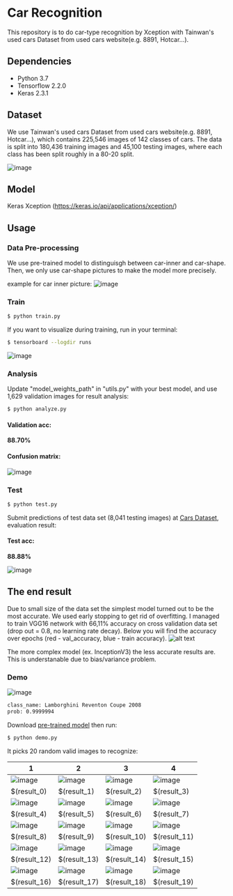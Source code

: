 # Car Recognition


This repository is to do car-type recognition by Xception with Tainwan's used cars Dataset from used cars website(e.g. 8891, Hotcar...).


## Dependencies

- Python 3.7
- Tensorflow 2.2.0
- Keras 2.3.1

## Dataset

We use Tainwan's used cars Dataset from used cars website(e.g. 8891, Hotcar...), which contains 225,546 images of 142 classes of cars. The data is split into 180,436 training images and 45,100 testing images, where each class has been split roughly in a 80-20 split.

 ![image](https://github.com/friends168888/Car-Model-Recognition/blob/master/pjimage.jpg)

## Model

Keras Xception (https://keras.io/api/applications/xception/)  

## Usage

### Data Pre-processing
We use pre-trained model to distinguisgh between car-inner and car-shape.
Then, we only use car-shape pictures to make the model more precisely.

example for car inner picture:
![image](https://github.com/friends168888/Car-Model-Recognition/blob/master/inner.jpg)

### Train
```bash
$ python train.py
```

If you want to visualize during training, run in your terminal:
```bash
$ tensorboard --logdir runs
```

 ![image](https://github.com/foamliu/Car-Recognition-PyTorch/raw/master/images/train.jpg)

### Analysis
Update "model_weights_path" in "utils.py" with your best model, and use 1,629 validation images for result analysis:
```bash
$ python analyze.py
```

#### Validation acc:
**88.70%**

#### Confusion matrix:

 ![image](https://github.com/foamliu/Car-Recognition-PyTorch/raw/master/images/confusion_matrix.jpg)

### Test
```bash
$ python test.py
```

Submit predictions of test data set (8,041 testing images) at [Cars Dataset](https://ai.stanford.edu/~jkrause/cars/car_dataset.html), evaluation result:

#### Test acc:
**88.88%**

 ![image](https://github.com/foamliu/Car-Recognition-PyTorch/raw/master/images/test.jpg)

## The end result
Due to small size of the data set the simplest model turned out to be the most accurate.
We used early stopping to get rid of overfitting.
I managed to train VGG16 network with 66,11% accuracy on cross validation data set (drop out = 0.8, no learning rate decay). Below you will find the accuracy over epochs (red - val_accuracy, blue - train accuracy).
![alt text](https://github.com/friends168888/Car-Model-Recognition/blob/master/Training%20Loss%20and%20Accuracy%20on%20Model_Xception.png "accuracy over epochs for VGG16")

The more complex model (ex. InceptionV3) the less accurate results are. This is understanable due to bias/variance problem.


### Demo

![image](https://github.com/foamliu/Car-Recognition-PyTorch/raw/master/images/samples/07647.jpg)

```bash
class_name: Lamborghini Reventon Coupe 2008
prob: 0.9999994
```

Download [pre-trained model](https://github.com/foamliu/Car-Recognition-PyTorch/releases/download/v1.0/car_recognition.pt) then run:

```bash
$ python demo.py
```
It picks 20 random valid images to recognize:


1 | 2 | 3 | 4 |
|---|---|---|---|
|![image](https://github.com/foamliu/Car-Recognition-PyTorch/raw/master/images/0_out.png)  | ![image](https://github.com/foamliu/Car-Recognition-PyTorch/raw/master/images/1_out.png) | ![image](https://github.com/foamliu/Car-Recognition-PyTorch/raw/master/images/2_out.png)|![image](https://github.com/foamliu/Car-Recognition-PyTorch/raw/master/images/3_out.png) |
|$(result_0)|$(result_1)|$(result_2)|$(result_3)|
|![image](https://github.com/foamliu/Car-Recognition-PyTorch/raw/master/images/4_out.png)  | ![image](https://github.com/foamliu/Car-Recognition-PyTorch/raw/master/images/5_out.png) | ![image](https://github.com/foamliu/Car-Recognition-PyTorch/raw/master/images/6_out.png)|![image](https://github.com/foamliu/Car-Recognition-PyTorch/raw/master/images/7_out.png) |
|$(result_4)|$(result_5)|$(result_6)|$(result_7)|
|![image](https://github.com/foamliu/Car-Recognition-PyTorch/raw/master/images/8_out.png)  | ![image](https://github.com/foamliu/Car-Recognition-PyTorch/raw/master/images/9_out.png) | ![image](https://github.com/foamliu/Car-Recognition-PyTorch/raw/master/images/10_out.png)|![image](https://github.com/foamliu/Car-Recognition-PyTorch/raw/master/images/11_out.png)|
|$(result_8)|$(result_9)|$(result_10)|$(result_11)|
|![image](https://github.com/foamliu/Car-Recognition-PyTorch/raw/master/images/12_out.png) | ![image](https://github.com/foamliu/Car-Recognition-PyTorch/raw/master/images/13_out.png)| ![image](https://github.com/foamliu/Car-Recognition-PyTorch/raw/master/images/14_out.png)|![image](https://github.com/foamliu/Car-Recognition-PyTorch/raw/master/images/15_out.png)|
|$(result_12)|$(result_13)|$(result_14)|$(result_15)|
|![image](https://github.com/foamliu/Car-Recognition-PyTorch/raw/master/images/16_out.png) | ![image](https://github.com/foamliu/Car-Recognition-PyTorch/raw/master/images/17_out.png)|![image](https://github.com/foamliu/Car-Recognition-PyTorch/raw/master/images/18_out.png) | ![image](https://github.com/foamliu/Car-Recognition-PyTorch/raw/master/images/19_out.png)|
|$(result_16)|$(result_17)|$(result_18)|$(result_19)|
